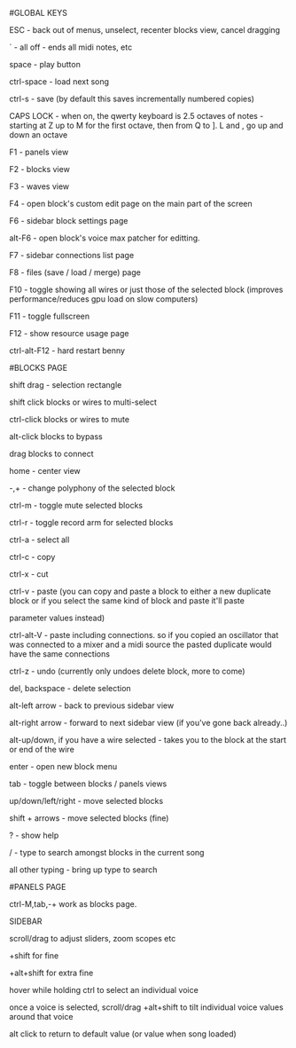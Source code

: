 #GLOBAL KEYS

ESC - back out of menus, unselect, recenter blocks view, cancel dragging

` - all off - ends all midi notes, etc

space - play button

ctrl-space - load next song

ctrl-s - save (by default this saves incrementally numbered copies)

CAPS LOCK - when on, the qwerty keyboard is 2.5 octaves of notes - starting at Z up to M for the first octave, then from Q to ]. L and , go up 
and down an octave

F1 - panels view

F2 - blocks view

F3 - waves view

F4 - open block's custom edit page on the main part of the screen

F6 - sidebar block settings page

alt-F6 - open block's voice max patcher for editting.

F7 - sidebar connections list page

F8 - files (save / load / merge) page

F10 - toggle showing all wires or just those of the selected block (improves performance/reduces gpu load on slow computers)

F11 - toggle fullscreen

F12 - show resource usage page



ctrl-alt-F12 - hard restart benny



#BLOCKS PAGE



shift drag - selection rectangle

shift click blocks or wires to multi-select

ctrl-click blocks or wires to mute

alt-click blocks to bypass

drag blocks to connect



home - center view

-,+ - change polyphony of the selected block

ctrl-m - toggle mute selected blocks

ctrl-r - toggle record arm for selected blocks

ctrl-a - select all

ctrl-c - copy

ctrl-x - cut

ctrl-v - paste (you can copy and paste a block to either a new duplicate block or if you select the same kind of block and paste it'll paste 

parameter values instead)

ctrl-alt-V - paste including connections. so if you copied an oscillator that was connected to a mixer and a midi source the pasted duplicate 
would have the same connections

ctrl-z - undo (currently only undoes delete block, more to come)

del, backspace - delete selection

alt-left arrow - back to previous sidebar view

alt-right arrow - forward to next sidebar view (if you've gone back already..)

alt-up/down, if you have a wire selected - takes you to the block at the start or end of the wire

enter - open new block menu

tab - toggle between blocks / panels views

up/down/left/right - move selected blocks

shift + arrows - move selected blocks (fine)

? - show help

/ - type to search amongst blocks in the current song

all other typing - bring up type to search



#PANELS PAGE



ctrl-M,tab,-+ work as blocks page.



SIDEBAR



scroll/drag to adjust sliders, zoom scopes etc

+shift for fine

+alt+shift for extra fine



hover while holding ctrl to select an individual voice

once a voice is selected, scroll/drag +alt+shift to tilt individual voice values around that voice



alt click to return to default value (or value when song loaded)

